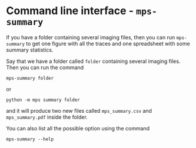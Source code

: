 # Command line interface - `mps-summary`

If you have a folder containing several imaging files, then you can run `mps-summary` to get one figure with all the traces and one spreadsheet with some summary statistics.


Say that we have a folder called `folder` containing several imaging files. Then you can run the command
```
mps-summary folder
```
or
```
python -m mps summary folder
```
and it will produce two new files called `mps_summary.csv` and `mps_summary.pdf` inside the folder.

You can also list all the possible option using the command
```
mps-summary --help
```
